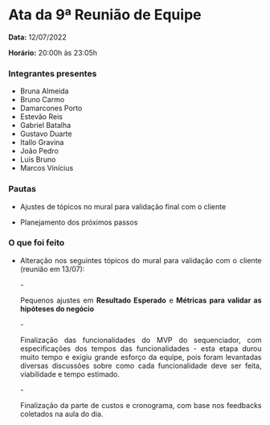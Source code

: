 # Ata da 9ª Reunião de Equipe

<p align="justify"><b>Data:</b> 12/07/2022</p>
<p align="justify"><b>Horário:</b> 20:00h às 23:05h</p>

### Integrantes presentes
- Bruna Almeida
- Bruno Carmo
- Damarcones Porto
- Estevão Reis
- Gabriel Batalha
- Gustavo Duarte
- Itallo Gravina
- João Pedro
- Luis Bruno
- Marcos Vinícius

### Pautas
- <p align="justify">Ajustes de tópicos no mural para validação final com o cliente</p>
- <p align="justify">Planejamento dos próximos passos</p>

### O que foi feito
- <p align="justify">Alteração nos seguintes tópicos do mural para validação com o cliente (reunião em 13/07):</p>
    - <p align="justify">Pequenos ajustes em <b>Resultado Esperado</b> e <b>Métricas para validar as hipóteses do negócio</b></p>
    - <p align="justify">
        Finalização das funcionalidades do MVP do sequenciador, com especificações dos tempos das funcionalidades - esta etapa durou muito tempo e exigiu grande esforço da equipe, pois foram levantadas diversas discussões sobre como cada funcionalidade deve ser feita, viabilidade e tempo estimado.
    </p>
    - <p align="justify">Finalização da parte de custos e cronograma, com base nos feedbacks coletados na aula do dia.</p>
